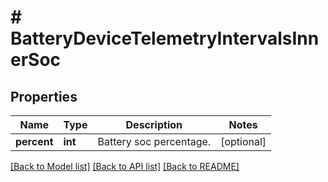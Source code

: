 # # BatteryDeviceTelemetryIntervalsInnerSoc

## Properties

Name | Type | Description | Notes
------------ | ------------- | ------------- | -------------
**percent** | **int** | Battery soc percentage. | [optional]

[[Back to Model list]](../../README.md#models) [[Back to API list]](../../README.md#endpoints) [[Back to README]](../../README.md)

